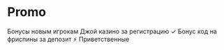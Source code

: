 # Promo
Бонусы новым игрокам Джой казино за регистрацию ✓ Бонус код на фриспины за депозит ⚡️ Приветственные
